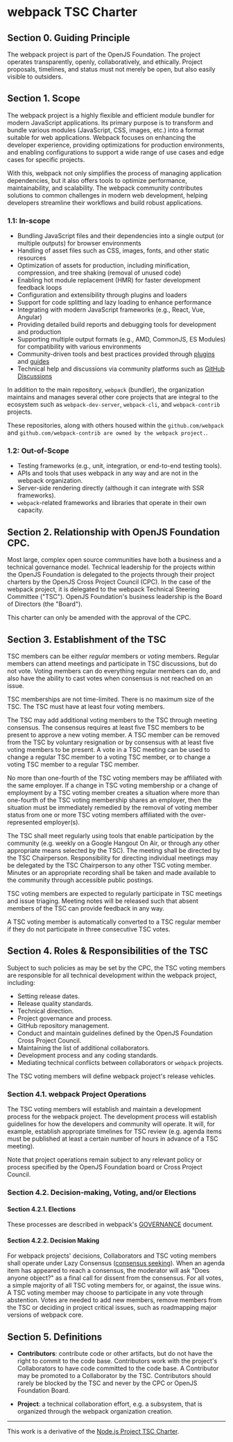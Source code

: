 # webpack TSC Charter

## Section 0. Guiding Principle

The webpack project is part of the OpenJS Foundation. The project operates transparently, openly, collaboratively,
and ethically. Project proposals, timelines, and status must not merely be open, but also easily visible to outsiders.

## Section 1. Scope

The webpack project is a highly flexible and efficient module bundler for modern JavaScript applications. Its primary
purpose is to transform and bundle various modules (JavaScript, CSS, images, etc.) into a format suitable for web
applications. Webpack focuses on enhancing the developer experience, providing optimizations for production environments,
and enabling configurations to support a wide range of use cases and edge cases for specific projects.

With this, webpack not only simplifies the process of managing application dependencies, but it also offers tools to
optimize performance, maintainability, and scalability. The webpack community contributes solutions to common challenges
in modern web development, helping developers streamline their workflows and build robust applications.

### 1.1: In-scope

- Bundling JavaScript files and their dependencies into a single output (or multiple outputs) for browser environments
- Handling of asset files such as CSS, images, fonts, and other static resources
- Optimization of assets for production, including minification, compression, and tree shaking (removal of unused code)
- Enabling hot module replacement (HMR) for faster development feedback loops
- Configuration and extensibility through plugins and loaders
- Support for code splitting and lazy loading to enhance performance
- Integrating with modern JavaScript frameworks (e.g., React, Vue, Angular)
- Providing detailed build reports and debugging tools for development and production
- Supporting multiple output formats (e.g., AMD, CommonJS, ES Modules) for compatibility with various environments
- Community-driven tools and best practices provided through
  [plugins](https://webpack.js.org/plugins/) and [guides](https://webpack.js.org/guides/)
- Technical help and discussions via community platforms such as
  [GitHub Discussions](https://github.com/webpack/webpack/discussions)

In addition to the main repository, `webpack` (bundler), the organization maintains and manages several other core
projects that are integral to the ecosystem such as `webpack-dev-server`, `webpack-cli`,  and `webpack-contrib` projects.

These repositories, along with others housed within the `github.com/webpack` and `github.com/webpack-contrib are owned by the webpack project.`.

### 1.2: Out-of-Scope

- Testing frameworks (e.g., unit, integration, or end-to-end testing tools).
- APIs and tools that uses webpack in any way and are not in the webpack organization.
- Server-side rendering directly (although it can integrate with SSR frameworks).
- `webpack`-related frameworks and libraries that operate in their own capacity.

## Section 2. Relationship with OpenJS Foundation CPC.

Most large, complex open source communities have both a business and a technical governance model. Technical leadership
for the projects within the OpenJS Foundation is delegated to the projects through their project charters by the OpenJS
Cross Project Council (CPC). In the case of the webpack project, it is delegated to the webpack Technical Steering
Committee ("TSC"). OpenJS Foundation's business leadership is the Board of Directors (the "Board").

This charter can only be amended with the approval of the CPC.

## Section 3. Establishment of the TSC

TSC members can be either _regular_ members or _voting_ members. Regular members can attend meetings and participate in
TSC discussions, but do not vote. Voting members can do everything regular members can do, and also have the ability to
cast votes when consensus is not reached on an issue.

TSC memberships are not time-limited. There is no maximum size of the TSC. The TSC must have at least four voting
members.

The TSC may add additional voting members to the TSC through meeting consensus. The consensus requires at least five TSC members to be present to approve a new voting member.  A TSC member can be removed from the TSC by voluntary
resignation or by consensus with at least five voting members to be present. A vote in a TSC meeting can be used to change a regular TSC member to a voting
TSC member, or to change a voting TSC member to a regular TSC member.

No more than one-fourth of the TSC voting members may be affiliated with the same employer. If a change in TSC voting
membership or a change of employment by a TSC voting member creates a situation where more than one-fourth of the TSC
voting membership shares an employer, then the situation must be immediately remedied by the removal of voting member
status from one or more TSC voting members affiliated with the over-represented employer(s).

The TSC shall meet regularly using tools that enable participation by the community (e.g. weekly on a Google Hangout On
Air, or through any other appropriate means selected by the TSC). The meeting shall be directed by the TSC Chairperson.
Responsibility for directing individual meetings may be delegated by the TSC Chairperson to any other TSC voting member.
Minutes or an appropriate recording shall be taken and made available to the community through accessible public
postings.

TSC voting members are expected to regularly participate in TSC meetings and issue triaging. Meeting notes will be released such that absent members of the TSC can provide feedback in any way.

A TSC voting member is automatically converted to a TSC regular member if they do not participate in three consecutive
TSC votes.

## Section 4. Roles & Responsibilities of the TSC

Subject to such policies as may be set by the CPC, the TSC voting members are responsible for all technical development
within the webpack project, including:

* Setting release dates.
* Release quality standards.
* Technical direction.
* Project governance and process.
* GitHub repository management.
* Conduct and maintain guidelines defined by the OpenJS Foundation Cross Project Council.
* Maintaining the list of additional collaborators.
* Development process and any coding standards.
* Mediating technical conflicts between collaborators or `webpack` projects.

The TSC voting members will define webpack project's release vehicles.

### Section 4.1. webpack Project Operations

The TSC voting members will establish and maintain a development process for the webpack project. The development
process will establish guidelines for how the developers and community will operate. It will, for example, establish
appropriate timelines for TSC review (e.g. agenda items must be published at least a certain number of hours in advance
of a TSC meeting).

Note that project operations remain subject to any relevant policy or process specified by the OpenJS Foundation board or Cross Project Council.

### Section 4.2. Decision-making, Voting, and/or Elections

#### Section 4.2.1. Elections

These processes are described in webpack's [GOVERNANCE](GOVERNANCE.md) document.

#### Section 4.2.2. Decision Making

For webpack projects' decisions, Collaborators and TSC voting members shall operate under Lazy Consensus ([consensus seeking][]). When an agenda item has appeared to reach a
consensus, the moderator will ask "Does anyone object?" as a final call for dissent from the consensus. For all votes, a simple majority of all TSC voting members for, or against, the issue wins. A TSC voting member may
choose to participate in any vote through abstention. Votes are needed to add new members, remove members from the TSC or deciding in project critical issues, such as roadmapping major versions of webpack core.


## Section 5. Definitions

* **Contributors**: contribute code or other artifacts, but do not have the right to commit to the code base.
  Contributors work with the project's Collaborators to have code committed to the code base. A Contributor may be
  promoted to a Collaborator by the TSC. Contributors should rarely be blocked by the TSC and never by the CPC or
  OpenJS Foundation Board.

* **Project**: a technical collaboration effort, e.g. a subsystem, that is organized through the webpack organization creation.

----

This work is a derivative of the [Node.js Project TSC Charter](https://github.com/nodejs/node/blob/main/TSC_CHARTER.md).

[consensus seeking]: https://en.wikipedia.org/wiki/Consensus-seeking_decision-making
